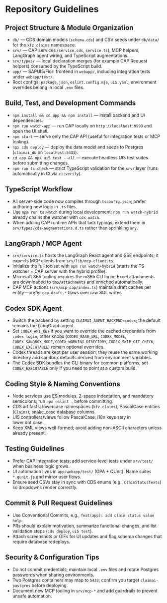 # Repository Guidelines

## Project Structure & Module Organization
- `db/` — CDS domain models (`schema.cds`) and CSV seeds under `db/data/` for the `kfz.claims` namespace.
- `srv/` — CAP services (`service.cds`, `service.ts`), MCP helpers, LangGraph agent wiring, and TypeScript augmentations.
- `srv/types/` — local declaration merges (for example CAP Request helpers) consumed by the TypeScript build.
- `app/` — SAPUI5/Fiori frontend in `webapp/`, including integration tests under `webapp/test/`.
- Root configs: `package.json`, `eslint.config.mjs`, `ui5.yaml`; environment overrides belong in local `.env` files.

## Build, Test, and Development Commands
- `npm install && cd app && npm install` — install backend and UI dependencies.
- `npm run watch-app` — run CAP locally on `http://localhost:9999` and open the UI shell.
- `npm start` — serve only the CAP API (useful for integration tests or MCP tooling).
- `npx cds deploy` — deploy the data model and seeds to Postgres (`claimai_db` on `localhost:5433`).
- `cd app && npx ui5 test --all` — execute headless UI5 test suites before submitting changes.
- `npm run ts:check` — strict TypeScript validation for the `srv/` layer (runs automatically in CI via `ci:verify`).

## TypeScript Workflow
- All server-side code now compiles through `tsconfig.json`; prefer authoring new logic in `.ts` files.
- Use `npm run ts:watch` during local development; `npm run watch-hybrid` already chains the watcher with `cds watch`.
- When adding CAP runtime APIs that lack typings, extend them in `srv/types/cds-augmentations.d.ts` rather than sprinkling `any`.

## LangGraph / MCP Agent
- `srv/service.ts` hosts the LangGraph React agent and SSE endpoints; it expects MCP clients from `srv/lib/mcp-client.ts`.
- Initialize the full toolset with `npm run watch-hybrid` (starts the TS watcher + CAP server with the hybrid profile).
- Microsoft 365 tooling requires the m365 CLI login; Excel attachments are downloaded to `tmp/attachments` and enriched automatically.
- CAP MCP actions (`srv/mcp-cap/index.ts`) maintain draft caches per entity—prefer `cap.draft.*` flows over raw SQL writes.

## Codex SDK Agent
- Switch the backend by setting `CLAIMAI_AGENT_BACKEND=codex`; the default remains the LangGraph agent.
- Set `CODEX_API_KEY` if you want to override the cached credentials from `codex login`; other knobs (`CODEX_BASE_URL`, `CODEX_MODEL`, `CODEX_SANDBOX_MODE`, `CODEX_WORKING_DIRECTORY`, `CODEX_SKIP_GIT_CHECK`, `CODEX_EXECUTABLE`) remain optional overrides.
- Codex threads are kept per user session; they reuse the same working directory and sandbox defaults derived from environment variables.
- The Codex SDK bundles the CLI binary for common platforms; set `CODEX_EXECUTABLE` only if you need to point at a custom build.

## Coding Style & Naming Conventions
- Node services use ES modules, 2-space indentation, and mandatory semicolons; run `npx eslint .` before committing.
- CDS artifacts: lowercase namespaces (`kfz.claims`), PascalCase entities (`Claims`), snake_case database columns.
- UI5 controllers/views follow PascalCase; i18n keys stay in lower.dot.case.
- Keep XML views well-formed; avoid adding non-ASCII characters unless already present.

## Testing Guidelines
- Prefer CAP integration tests; add service-level tests under `srv/test/` when business logic grows.
- UI automation lives in `app/webapp/test/` (OPA + QUnit). Name suites `*.qunit.js` and mirror user flows.
- Ensure seed CSVs stay in sync with CDS enums (e.g., `ClaimStatusTexts`) so dropdowns render correctly.

## Commit & Pull Request Guidelines
- Use Conventional Commits, e.g., `feat(app): add claim status value help`.
- PRs should explain motivation, summarize functional changes, and list validation steps (`cds deploy`, `ui5 test`).
- Attach screenshots or GIFs for UI updates and flag schema changes that require database redeploys.

## Security & Configuration Tips
- Do not commit credentials; maintain local `.env` files and rotate Postgres passwords when sharing environments.
- Two Postgres containers may map to `5433`; confirm you target `claimai-postgres` before deploying.
- Document new MCP tooling in `srv/mcp-*` and add guardrails to prevent unsafe automation.
